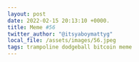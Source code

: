 ```yaml
---
layout: post
date: 2022-02-15 20:13:10 +0000.
title: Meme #56
twitter_author: "@itsyaboymattyg"
local_file: /assets/images/56.jpeg
tags: trampoline dodgeball bitcoin meme
---
```

